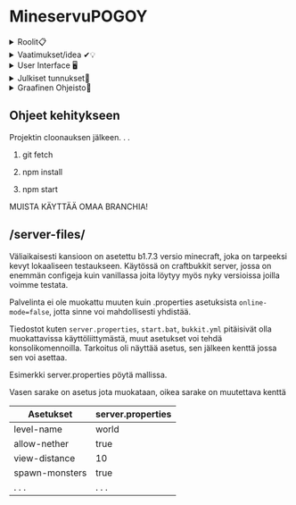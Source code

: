 # MineservuPOGOY

<details><summary>Roolit📋</summary>
<p>

#### Tiimin roolit

**Scrum Masterit:** Sisu, Roope

**Graphic Design:** Joona

**TBD:** Luca, Jeppe, Vilma


</p>
</details>

<details><summary>Vaatimukset/idea ✔💡</summary>
<p>

Ideana olisi tehä käyttöliittymä minecraft-serverille, josta voi käynnistää ja sammuttaa serverin, muokata configeja ja käyttää console terminaalia.
Käytetään Reactia, mahdollisesti erillisenä sovelluksena eikä vain nettisivuna.

Lisätään Reactin kylkeen Material UI: [linkki](https://mui.com/material-ui/getting-started/overview/)
</p>
</details>

<details><summary>User Interface 🖥</summary>
<p>

Vaaditut välilehdet:

- Profiilit
    - Vaihda palvelimien välillä

- Etusivu
    - Plavelimen nimi, IP
    - Käynnistys & sammutus, pilvitallennus
    - Terminaali

- Peli asetukset
    - Configien muokkaus, (~~cfg~~, yml, properties. . .)
    - Gamerulet

- Software asetukset
    - Peliversio
    - Server editio, (vanilla, paper, forge. . .)
    - Plugins & modaus?

- Tiedostot
    - Näkymä servun kansiosta

- Systeemi asetukset
    - RAM
    - Verkko asetukset
        - (tästä voi tulla haaste myöhemmin)

</p>
</details>
<details><summary> Julkiset tunnukset👤</summary>
<p>

- Site: aternos.org
    - User: POGOY_
    - Password: salpauskala1234

- Site: minehut.com
    - User: e1337junkthirst@outlook.com
    - Password: Salpauskala1234
    </p>
    </details>
<details><summary>Graafinen Ohjeisto🎨</summary>
    <p>
 Figma linkki: 
[linkki](https://www.figma.com/file/NlAroBf94llBcbEIy2aRMo/Main?node-id=0-1&t=4V9glkCriVS3VKvS-0).
 
kuva graaffisesta ohjeistosta default teemasta
 
 
 
        
<img width="203" alt="yeb" src="https://user-images.githubusercontent.com/113332670/225261246-3caf4db3-bd04-464a-a8fc-86ce6125e523.png">
    </p>
    </details>

## Ohjeet kehitykseen

Projektin cloonauksen jälkeen. . .

1. git fetch

2. npm install

3. npm start

MUISTA KÄYTTÄÄ OMAA BRANCHIA!

## /server-files/

Väliaikaisesti kansioon on asetettu b1.7.3 versio minecraft, joka on tarpeeksi kevyt lokaaliseen testaukseen. Käytössä on craftbukkit server, jossa on enemmän configeja kuin vanillassa joita löytyy myös nyky versioissa joilla voimme testata.

Palvelinta ei ole muokattu muuten kuin .properties asetuksista `online-mode=false`, jotta sinne voi mahdollisesti yhdistää.

Tiedostot kuten `server.properties`, `start.bat`, `bukkit.yml` pitäisivät olla muokattavissa käyttöliittymästä, muut asetukset voi tehdä konsolikomennoilla. Tarkoitus oli näyttää asetus, sen jälkeen kenttä jossa sen voi asettaa.

Esimerkki server.properties pöytä mallissa.

Vasen sarake on asetus jota muokataan, oikea sarake on muutettava kenttä

| Asetukset | server.properties |
| --- | --- |
| level-name | world |
| allow-nether | true |
| view-distance | 10 |
| spawn-monsters | true |
| . . . | . . . |




